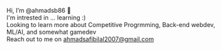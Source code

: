 Hi, I’m @ahmadsb86 👋  
I'm intrested in ... learning :)  
Looking to learn more about Competitive Progrmming, Back-end webdev, ML/AI, and somewhat gamedev  
Reach out to me on ahmadsafibilal2007@gmail.com
